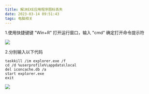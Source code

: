 ```yaml
---
title: 解决EXE应用程序图标丢失
date: 2023-03-14 09:51:43
tags: 电脑相关
---
```


1.使用快捷键键 "Win+R" 打开运行窗口，输入 "cmd" 确定打开命令提示符

![](C:\Users\Administrator\Documents\示例图01.jpg)

2.分别输入以下代码

```
taskkill /im explorer.exe /f
cd /d %userprofile%\appdata\local
del iconcache.db /a
start explorer.exe
exit
```

![](C:\Users\Administrator\Documents\示例图02.jpg)
